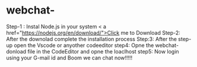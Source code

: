 # webchat-

Step-1 : Instal Node.js in your system 
< a href="https://nodejs.org/en/download/">Click me to Download</a>
Step-2: After the downolad complete the installation process 
Step:3: After the step-up  open the Vscode or anyother codeeditor 
step4: Opne the webchat- donload file in the CodeEditor and opne the loaclhost 
step5: Now login using your G-mail id and Boom we can chat now!!!!!
